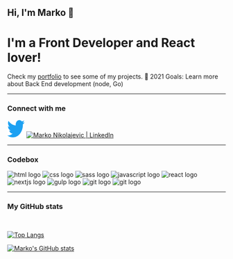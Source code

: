 ## Hi, I'm Marko 👋

# I'm a Front Developer and React lover!
Check my [portfolio][website] to see some of my projects.
🥅 2021 Goals: Learn more about Back End development (node, Go)

---
### Connect with me

[<img src="https://raw.githubusercontent.com/devicons/devicon/master/icons/twitter/twitter-original.svg" alt="Marko Nikolajevic | Twitter" width="40" height="40" height="40" />][twitter]
[<img src="https://cdn.worldvectorlogo.com/logos/linkedin-icon.svg" alt="Marko Nikolajevic | LinkedIn" width="40" height="40" height="40" />][linkedin]

---
### Codebox

<img src="https://cdn.worldvectorlogo.com/logos/html5.svg" alt="html logo" width="40" height="40" />
<img src="https://cdn.worldvectorlogo.com/logos/css3.svg" alt="css logo" width="40" height="40"/>
<img src="https://cdn.worldvectorlogo.com/logos/sass-1.svg" alt="sass logo" width="40" height="40"/>
<img src="https://cdn.worldvectorlogo.com/logos/javascript.svg" alt="javascript logo" width="40" height="40"/>
<img src="https://cdn.worldvectorlogo.com/logos/react-2.svg" alt="react logo" width="40" height="40"/>
<img src="https://cdn.worldvectorlogo.com/logos/nextjs-3.svg" alt="nextjs logo" width="40" height="40"/>
<img src="https://cdn.worldvectorlogo.com/logos/gulp.svg" alt="gulp logo" width="40" height="40"/>
<img src="https://cdn.worldvectorlogo.com/logos/git-icon.svg" alt="git logo" width="40" height="40"/>
<img src="https://cdn.worldvectorlogo.com/logos/bootstrap-4.svg" alt="git logo" width="40" height="40"/>
<br />

---
### My GitHub stats
<br />

[![Top Langs](https://github-readme-stats.vercel.app/api/top-langs/?username=MarkoNikolajevic&hide=java,html,css&theme=dracula)](https://github.com/anuraghazra/github-readme-stats)

[![Marko's GitHub stats](https://github-readme-stats.vercel.app/api?username=MarkoNikolajevic&show_icons=true&theme=dracula)](https://github.com/anuraghazra/github-readme-stats)

[website]: https://www.markonikolajevic.dev
[twitter]: https://twitter.com/markez1317
[linkedin]: https://linkedin.com/in/markonikolajevic
